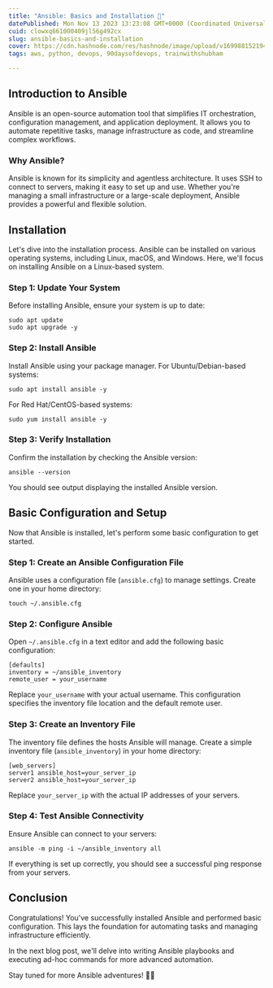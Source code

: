 ```yaml
---
title: "Ansible: Basics and Installation 🚀"
datePublished: Mon Nov 13 2023 13:23:08 GMT+0000 (Coordinated Universal Time)
cuid: clowxq661000409jl56g492cx
slug: ansible-basics-and-installation
cover: https://cdn.hashnode.com/res/hashnode/image/upload/v1699881521944/536cf8d7-6645-4749-868d-298aa5b858ef.gif
tags: aws, python, devops, 90daysofdevops, trainwithshubham

---
```


## Introduction to Ansible

Ansible is an open-source automation tool that simplifies IT orchestration, configuration management, and application deployment. It allows you to automate repetitive tasks, manage infrastructure as code, and streamline complex workflows.

### Why Ansible?

Ansible is known for its simplicity and agentless architecture. It uses SSH to connect to servers, making it easy to set up and use. Whether you're managing a small infrastructure or a large-scale deployment, Ansible provides a powerful and flexible solution.

## Installation

Let's dive into the installation process. Ansible can be installed on various operating systems, including Linux, macOS, and Windows. Here, we'll focus on installing Ansible on a Linux-based system.

### Step 1: Update Your System

Before installing Ansible, ensure your system is up to date:

```plaintext
sudo apt update
sudo apt upgrade -y
```

### Step 2: Install Ansible

Install Ansible using your package manager. For Ubuntu/Debian-based systems:

```plaintext
sudo apt install ansible -y
```

For Red Hat/CentOS-based systems:

```plaintext
sudo yum install ansible -y
```

### Step 3: Verify Installation

Confirm the installation by checking the Ansible version:

```plaintext
ansible --version
```

You should see output displaying the installed Ansible version.

## Basic Configuration and Setup

Now that Ansible is installed, let's perform some basic configuration to get started.

### Step 1: Create an Ansible Configuration File

Ansible uses a configuration file (`ansible.cfg`) to manage settings. Create one in your home directory:

```plaintext
touch ~/.ansible.cfg
```

### Step 2: Configure Ansible

Open `~/.ansible.cfg` in a text editor and add the following basic configuration:

```plaintext
[defaults]
inventory = ~/ansible_inventory
remote_user = your_username
```

Replace `your_username` with your actual username. This configuration specifies the inventory file location and the default remote user.

### Step 3: Create an Inventory File

The inventory file defines the hosts Ansible will manage. Create a simple inventory file (`ansible_inventory`) in your home directory:

```plaintext
[web_servers]
server1 ansible_host=your_server_ip
server2 ansible_host=your_server_ip
```

Replace `your_server_ip` with the actual IP addresses of your servers.

### Step 4: Test Ansible Connectivity

Ensure Ansible can connect to your servers:

```plaintext
ansible -m ping -i ~/ansible_inventory all
```

If everything is set up correctly, you should see a successful ping response from your servers.

## Conclusion

Congratulations! You've successfully installed Ansible and performed basic configuration. This lays the foundation for automating tasks and managing infrastructure efficiently.

In the next blog post, we'll delve into writing Ansible playbooks and executing ad-hoc commands for more advanced automation.

Stay tuned for more Ansible adventures! 🤖✨